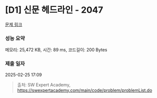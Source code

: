 # [D1] 신문 헤드라인 - 2047 

[문제 링크](https://swexpertacademy.com/main/code/problem/problemDetail.do?contestProbId=AV5QKsLaAy0DFAUq) 

### 성능 요약

메모리: 25,472 KB, 시간: 89 ms, 코드길이: 200 Bytes

### 제출 일자

2025-02-25 17:09



> 출처: SW Expert Academy, https://swexpertacademy.com/main/code/problem/problemList.do